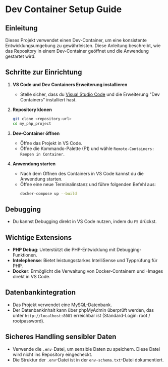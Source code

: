# Dev Container Setup Guide

## Einleitung

Dieses Projekt verwendet einen Dev-Container, um eine konsistente Entwicklungsumgebung zu gewährleisten. Diese Anleitung beschreibt, wie das Repository in einem Dev-Container geöffnet und die Anwendung gestartet wird.

## Schritte zur Einrichtung

1. **VS Code und Dev Containers Erweiterung installieren**
   - Stelle sicher, dass du [Visual Studio Code](https://code.visualstudio.com/) und die Erweiterung "Dev Containers" installiert hast.

2. **Repository klonen**
   ```bash
   git clone <repository-url>
   cd my_php_project
   ```

3. **Dev-Container öffnen**
   - Öffne das Projekt in VS Code.
   - Öffne die Kommando-Palette (F1) und wähle `Remote-Containers: Reopen in Container`.

4. **Anwendung starten**
   - Nach dem Öffnen des Containers in VS Code kannst du die Anwendung starten.
   - Öffne eine neue Terminalinstanz und führe folgenden Befehl aus:
     ```bash
     docker-compose up --build
     ```

## Debugging

- Du kannst Debugging direkt in VS Code nutzen, indem du `F5` drückst.

## Wichtige Extensions

- **PHP Debug**: Unterstützt die PHP-Entwicklung mit Debugging-Funktionen.
- **Intelephense**: Bietet leistungsstarkes IntelliSense und Typprüfung für PHP.
- **Docker**: Ermöglicht die Verwaltung von Docker-Containern und -Images direkt in VS Code.

## Datenbankintegration

- Das Projekt verwendet eine MySQL-Datenbank.
- Der Datenbankinhalt kann über phpMyAdmin überprüft werden, das unter `http://localhost:8081` erreichbar ist (Standard-Login: root / rootpassword).

## Sicheres Handling sensibler Daten

- Verwende die `.env`-Datei, um sensible Daten zu speichern. Diese Datei wird nicht ins Repository eingecheckt.
- Die Struktur der `.env`-Datei ist in der `env-schema.txt`-Datei dokumentiert.

